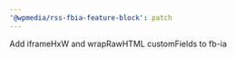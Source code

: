 ```yaml
---
'@wpmedia/rss-fbia-feature-block': patch
---
```


Add iframeHxW and wrapRawHTML customFields to fb-ia
